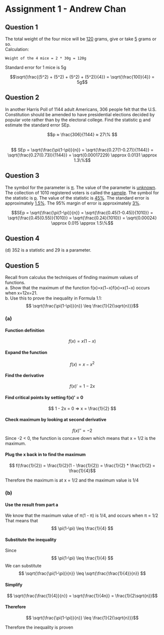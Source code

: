 # Assignment 1 - Andrew Chan
## Question 1
The total weight of the four mice will be <u>120</u> grams, give or take <u>5</u> grams or so.  
Calculation:
```
Weight of the 4 mice = 2 * 30g = 120g
```
Standard error for 1 mice is 5g  
  
$$\sqrt{\frac{(5^2) + (5^2) + (5^2) + (5^2)}{4}} = \sqrt{\frac{100}{4}} = 5g$$

## Question 2
In another Harris Poll of 1144 adult Americans, 306 people felt that the U.S. Constitution should be amended to have presidential elections decided by popular vote rather than by the electoral college. Find the statistic <ins>p</ins> and estimate the standard error SEp.  

$$p ≈ \frac{306}{1144} ≈ 27\% $$  
$$ SEp = \sqrt{\frac{\pi(1-\pi)}{n}} = \sqrt{\frac{0.27(1-0.27)}{1144}} = \sqrt{\frac{0.27(0.73)}{1144}} = \sqrt{0.00017229} \approx 0.0131 \approx 1.3\%$$

## Question 3
The symbol for the parameter is <u>π</u>. The value of the parameter is <u>unknown</u>. The collection of 1010 registered voters is called the <u>sample</u>. The symbol for the statistic is <u>p</u>. The value of the statistic is <u>45%</u>. The standard error is approximately <u>1.5%</u>. The 95% margin of error is approximately <u>3%</u>.

$$SEp = \sqrt{\frac{\pi(1-\pi)}{n}} = \sqrt{\frac{0.45(1-0.45)}{1010}} = \sqrt{\frac{0.45(0.55)}{1010}} = \sqrt{\frac{0.24}{1010}} = \sqrt{0.00024} \approx 0.015 \approx 1.5\%$$

## Question 4
(d) 352 is a statistic and 29 is a parameter.

## Question 5
Recall from calculus the techniques of finding maximum values of functions.  
a. Show that the maximum of the function f(x)=x(1−x)f(x)=x(1−x) occurs when x=12x=21​.  
b. Use this to prove the inequality in Formula 1.1:
$$ \sqrt{\frac{\pi(1-\pi)}{n}} \leq \frac{1}{2{\sqrt{n}}}$$
### (a)
#### Function definition
$$ f(x) = x(1 - x) $$
#### Expand the function
$$ f(x) = x - x^2$$
#### Find the derivative
$$ f(x)' = 1 - 2x $$
#### Find critical points by setting f(x)' = 0
$$ 1 - 2x = 0 => x = \frac{1}{2} $$
#### Check maximum by looking at second derivative
$$ f(x)'' = -2 $$
Since -2 < 0, the function is concave down which means that x = 1/2 is the maximum.
#### Plug the x back in to find the maximum
$$ f(\frac{1}{2}) = \frac{1}{2}(1 - \frac{1}{2}) = \frac{1}{2} * \frac{1}{2} = \frac{1}{4}$$

Therefore the maximum is at x = 1/2 and the maximum value is 1/4

### (b)
#### Use the result from part a
We know that the maximum value of π(1 - π) is 1/4, and occurs when π = 1/2
That means that 
$$ \pi(1-\pi) \leq \frac{1}{4} $$
#### Substitute the inequality
Since $$ \pi(1-\pi) \leq \frac{1}{4} $$
We can substitute
$$ \sqrt{\frac{\pi(1-\pi)}{n}} \leq \sqrt{\frac{\frac{1}{4}}{n}} $$
#### Simplify
$$ \sqrt{\frac{\frac{1}{4}}{n}} = \sqrt{\frac{1}{4n}} = \frac{1}{2\sqrt{n}}$$
#### Therefore
$$ \sqrt{\frac{\pi(1-\pi)}{n}} \leq \frac{1}{2{\sqrt{n}}}$$

Therefore the inequality is proven